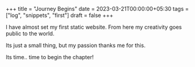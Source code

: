 +++
title = "Journey Begins"
date = 2023-03-21T00:00:00+05:30
tags = ["log", "snippets", "first"]
draft = false
+++

I have almost set my first static website.
From here my creativity goes public to the world.

Its just a small thing, but my passion thanks me for this.

Its time.. time to begin the chapter!
